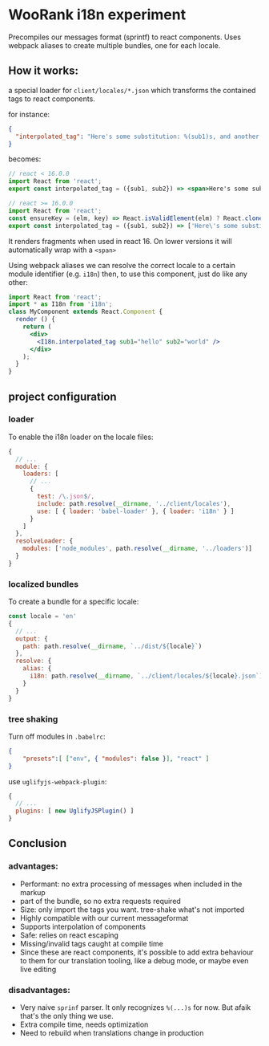 # WooRank i18n experiment

Precompiles our messages format (sprintf) to react components.
Uses webpack aliases to create multiple bundles, one for each locale.

## How it works:

a special loader for `client/locales/*.json` which transforms the contained tags to react components.

for instance:

```json
{
  "interpolated_tag": "Here's some substitution: %(sub1)s, and another: %(sub2)s"
}
```

becomes:

```jsx
// react < 16.0.0
import React from 'react';
export const interpolated_tag = ({sub1, sub2}) => <span>Here's some substitution: {sub1}, and another: {sub2}</span>;

// react >= 16.0.0
import React from 'react';
const ensureKey = (elm, key) => React.isValidElement(elm) ? React.cloneElement(elm,{key}) : elm;
export const interpolated_tag = ({sub1, sub2}) => ['Here\'s some substitution: ',ensureKey(sub1,'0-1'),', and another: ',ensureKey(sub2,'0-3')]
```

It renders fragments when used in react 16. On lower versions it will automatically wrap with a `<span>`

Using webpack aliases we can resolve the correct locale to a certain module identifier (e.g. `i18n`)
then, to use this component, just do like any other:

```jsx
import React from 'react';
import * as I18n from 'i18n';
class MyComponent extends React.Component {
  render () {
    return (
      <div>
        <I18n.interpolated_tag sub1="hello" sub2="world" />
      </div>
    );
  }
}
```

## project configuration

### loader

To enable the i18n loader on the locale files:

```js
{
  // ...
  module: {
    loaders: [
      // ...
      {
        test: /\.json$/,
        include: path.resolve(__dirname, '../client/locales'),
        use: [ { loader: 'babel-loader' }, { loader: 'i18n' } ]
      }
    ]
  },
  resolveLoader: {
    modules: ['node_modules', path.resolve(__dirname, '../loaders')]
  }
}
```

### localized bundles

To create a bundle for a specific locale:

```js
const locale = 'en'
{
  // ...
  output: {
    path: path.resolve(__dirname, `../dist/${locale}`)
  },
  resolve: {
    alias: {
      i18n: path.resolve(__dirname, `../client/locales/${locale}.json`)
    }
  }
}
```

### tree shaking

Turn off modules in `.babelrc`:

```json
{
    "presets":[ ["env", { "modules": false }], "react" ]
}
```

use `uglifyjs-webpack-plugin`:

```js
{
  // ...
  plugins: [ new UglifyJSPlugin() ]
}
```

## Conclusion

### advantages:
* Performant: no extra processing of messages when included in the markup
* part of the bundle, so no extra requests required
* Size: only import the tags you want. tree-shake what's not imported
* Highly compatible with our current messageformat
* Supports interpolation of components
* Safe: relies on react escaping
* Missing/invalid tags caught at compile time
* Since these are react components, it's possible to add extra behaviour to them for our translation tooling, like a debug mode, or maybe even live editing

### disadvantages:
* Very naive `sprinf` parser. It only recognizes `%(...)s` for now. But afaik that's the only thing we use.
* Extra compile time, needs optimization
* Need to rebuild when translations change in production
